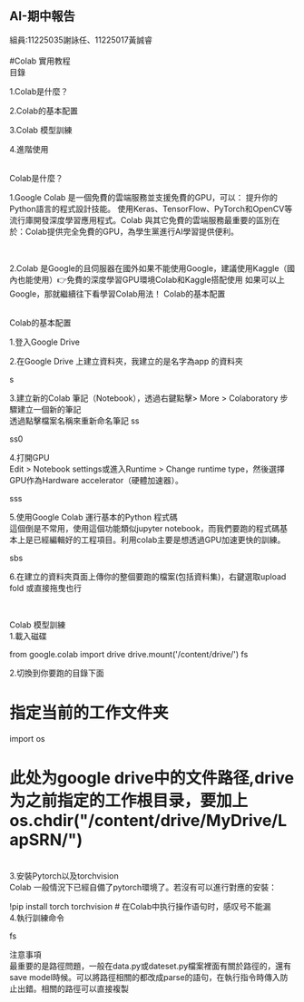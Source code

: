 ## AI-期中報告
組員:11225035謝詠任、11225017黃誠睿
<br />
<br />
 #Colab 實用教程
<br />
目錄

1.Colab是什麼？

2.Colab的基本配置

3.Colab 模型訓練

4.進階使用

<br />
Colab是什麼？
 
 <br />

1.Google Colab 是一個免費的雲端服務並支援免費的GPU，可以：
提升你的Python語言的程式設計技能。
使用Keras、TensorFlow、PyTorch和OpenCV等流行庫開發深度學習應用程式。Colab 與其它免費的雲端服務最重要的區別在於：Colab提供完全免費的GPU，為學生黨進行AI學習提供便利。

<br />

2.Colab 是Google的且伺服器在國外如果不能使用Google，建議使用Kaggle（國內也能使用）👉免費的深度學習GPU環境Colab和Kaggle搭配使用
如果可以上Google，那就繼續往下看學習Colab用法！
Colab的基本配置

<br />
Colab的基本配置

1.登入Google Drive

2.在Google Drive 上建立資料夾，我建立的是名字為app 的資料夾

s

3.建立新的Colab 筆記（Notebook），透過右鍵點擊> More > Colaboratory 步驟建立一個新的筆記
<br />
透過點擊檔案名稱來重新命名筆記
ss

ss0

4.打開GPU
<br/>
  Edit > Notebook settings或進入Runtime > Change runtime type，然後選擇GPU作為Hardware accelerator（硬體加速器）。

sss

5.使用Google Colab 運行基本的Python 程式碼
<br />
  這個倒是不常用，使用這個功能類似jupyter notebook，而我們要跑的程式碼基本上是已經編輯好的工程項目。利用colab主要是想透過GPU加速更快的訓練。

sbs

6.在建立的資料夾頁面上傳你的整個要跑的檔案(包括資料集)，右鍵選取upload fold 或直接拖曳也行

<br />

Colab 模型訓練
<br />
1.載入磁碟

from google.colab import drive
drive.mount('/content/drive/')
fs

2.切換到你要跑的目錄下面

# 指定当前的工作文件夹
import os
# 此处为google drive中的文件路径,drive为之前指定的工作根目录，要加上os.chdir("/content/drive/MyDrive/LapSRN/") 

<br />
3.安裝Pytorch以及torchvision
<br />
Colab 一般情況下已經自備了pytorch環境了。若沒有可以進行對應的安裝：

!pip install torch torchvision  # 在Colab中执行操作语句时，感叹号不能漏
<br />
4.執行訓練命令

fs

注意事項
<br />
最重要的是路徑問題，一般在data.py或dateset.py檔案裡面有關於路徑的，還有save model時候。可以將路徑相關的都改成parse的語句，在執行指令時傳入防止出錯。相關的路徑可以直接複製
































